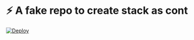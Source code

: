 # ⚡ A fake repo to create stack as cont


 [![Deploy](https://www.herokucdn.com/deploy/button.svg)](https://heroku.com/deploy)











